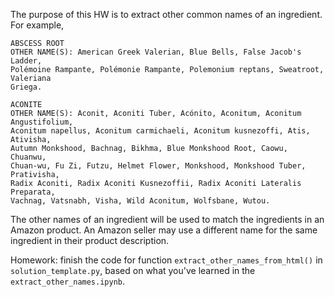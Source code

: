 The purpose of this HW is to extract other common names of an ingredient.
For example,
```
ABSCESS ROOT
OTHER NAME(S): American Greek Valerian, Blue Bells, False Jacob's Ladder,
Polémoine Rampante, Polémonie Rampante, Polemonium reptans, Sweatroot, Valeriana
Griega.

ACONITE
OTHER NAME(S): Aconit, Aconiti Tuber, Acónito, Aconitum, Aconitum Angustifolium,
Aconitum napellus, Aconitum carmichaeli, Aconitum kusnezoffi, Atis, Ativisha,
Autumn Monkshood, Bachnag, Bikhma, Blue Monkshood Root, Caowu, Chuanwu,
Chuan-wu, Fu Zi, Futzu, Helmet Flower, Monkshood, Monkshood Tuber, Prativisha,
Radix Aconiti, Radix Aconiti Kusnezoffii, Radix Aconiti Lateralis Preparata,
Vachnag, Vatsnabh, Visha, Wild Aconitum, Wolfsbane, Wutou.
```
The other names of an ingredient will be used to match the ingredients in an Amazon product. An Amazon seller may use a different name for the same ingredient in their product description.

Homework: finish the code for function `extract_other_names_from_html()` in `solution_template.py`, based on what you've learned in the `extract_other_names.ipynb`.

